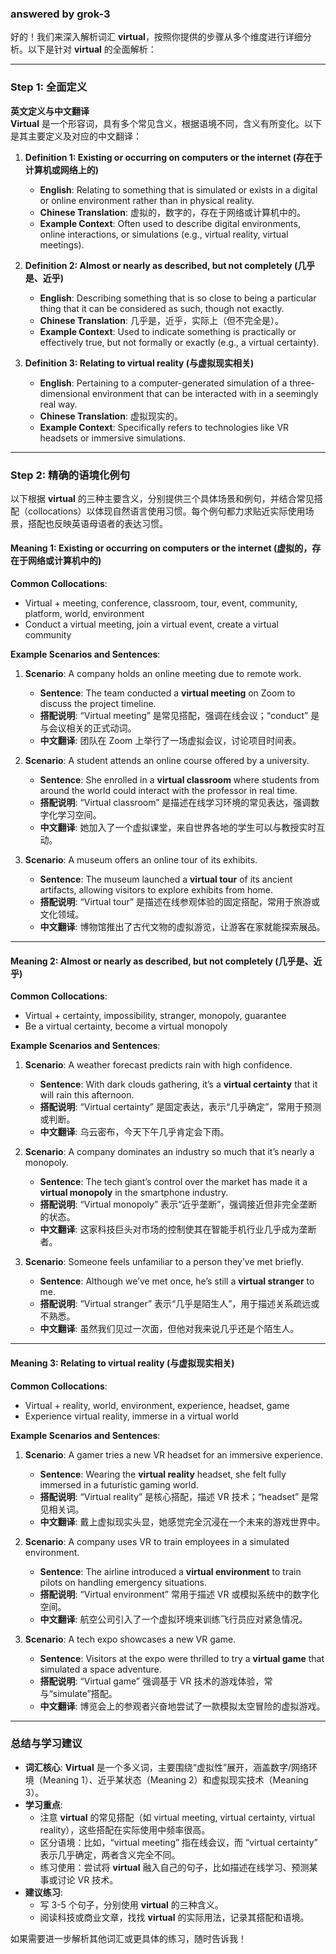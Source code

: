 ### answered by grok-3
好的！我们来深入解析词汇 **virtual**，按照你提供的步骤从多个维度进行详细分析。以下是针对 **virtual** 的全面解析：

---

### Step 1: 全面定义

**英文定义与中文翻译**  
**Virtual** 是一个形容词，具有多个常见含义，根据语境不同，含义有所变化。以下是其主要定义及对应的中文翻译：

1. **Definition 1: Existing or occurring on computers or the internet (存在于计算机或网络上的)**  
   - **English**: Relating to something that is simulated or exists in a digital or online environment rather than in physical reality.  
   - **Chinese Translation**: 虚拟的，数字的，存在于网络或计算机中的。  
   - **Example Context**: Often used to describe digital environments, online interactions, or simulations (e.g., virtual reality, virtual meetings).

2. **Definition 2: Almost or nearly as described, but not completely (几乎是、近乎)**  
   - **English**: Describing something that is so close to being a particular thing that it can be considered as such, though not exactly.  
   - **Chinese Translation**: 几乎是，近乎，实际上（但不完全是）。  
   - **Example Context**: Used to indicate something is practically or effectively true, but not formally or exactly (e.g., a virtual certainty).

3. **Definition 3: Relating to virtual reality (与虚拟现实相关)**  
   - **English**: Pertaining to a computer-generated simulation of a three-dimensional environment that can be interacted with in a seemingly real way.  
   - **Chinese Translation**: 虚拟现实的。  
   - **Example Context**: Specifically refers to technologies like VR headsets or immersive simulations.

---

### Step 2: 精确的语境化例句

以下根据 **virtual** 的三种主要含义，分别提供三个具体场景和例句，并结合常见搭配（collocations）以体现自然语言使用习惯。每个例句都力求贴近实际使用场景，搭配也反映英语母语者的表达习惯。

#### Meaning 1: Existing or occurring on computers or the internet (虚拟的，存在于网络或计算机中的)

**Common Collocations**:  
- Virtual + meeting, conference, classroom, tour, event, community, platform, world, environment  
- Conduct a virtual meeting, join a virtual event, create a virtual community  

**Example Scenarios and Sentences**:  
1. **Scenario**: A company holds an online meeting due to remote work.  
   - **Sentence**: The team conducted a **virtual meeting** on Zoom to discuss the project timeline.  
   - **搭配说明**: “Virtual meeting” 是常见搭配，强调在线会议；“conduct” 是与会议相关的正式动词。  
   - **中文翻译**: 团队在 Zoom 上举行了一场虚拟会议，讨论项目时间表。  

2. **Scenario**: A student attends an online course offered by a university.  
   - **Sentence**: She enrolled in a **virtual classroom** where students from around the world could interact with the professor in real time.  
   - **搭配说明**: “Virtual classroom” 是描述在线学习环境的常见表达，强调数字化学习空间。  
   - **中文翻译**: 她加入了一个虚拟课堂，来自世界各地的学生可以与教授实时互动。  

3. **Scenario**: A museum offers an online tour of its exhibits.  
   - **Sentence**: The museum launched a **virtual tour** of its ancient artifacts, allowing visitors to explore exhibits from home.  
   - **搭配说明**: “Virtual tour” 是描述在线参观体验的固定搭配，常用于旅游或文化领域。  
   - **中文翻译**: 博物馆推出了古代文物的虚拟游览，让游客在家就能探索展品。  

---

#### Meaning 2: Almost or nearly as described, but not completely (几乎是、近乎)

**Common Collocations**:  
- Virtual + certainty, impossibility, stranger, monopoly, guarantee  
- Be a virtual certainty, become a virtual monopoly  

**Example Scenarios and Sentences**:  
1. **Scenario**: A weather forecast predicts rain with high confidence.  
   - **Sentence**: With dark clouds gathering, it’s a **virtual certainty** that it will rain this afternoon.  
   - **搭配说明**: “Virtual certainty” 是固定表达，表示“几乎确定”，常用于预测或判断。  
   - **中文翻译**: 乌云密布，今天下午几乎肯定会下雨。  

2. **Scenario**: A company dominates an industry so much that it’s nearly a monopoly.  
   - **Sentence**: The tech giant’s control over the market has made it a **virtual monopoly** in the smartphone industry.  
   - **搭配说明**: “Virtual monopoly” 表示“近乎垄断”，强调接近但非完全垄断的状态。  
   - **中文翻译**: 这家科技巨头对市场的控制使其在智能手机行业几乎成为垄断者。  

3. **Scenario**: Someone feels unfamiliar to a person they’ve met briefly.  
   - **Sentence**: Although we’ve met once, he’s still a **virtual stranger** to me.  
   - **搭配说明**: “Virtual stranger” 表示“几乎是陌生人”，用于描述关系疏远或不熟悉。  
   - **中文翻译**: 虽然我们见过一次面，但他对我来说几乎还是个陌生人。  

---

#### Meaning 3: Relating to virtual reality (与虚拟现实相关)

**Common Collocations**:  
- Virtual + reality, world, environment, experience, headset, game  
- Experience virtual reality, immerse in a virtual world  

**Example Scenarios and Sentences**:  
1. **Scenario**: A gamer tries a new VR headset for an immersive experience.  
   - **Sentence**: Wearing the **virtual reality** headset, she felt fully immersed in a futuristic gaming world.  
   - **搭配说明**: “Virtual reality” 是核心搭配，描述 VR 技术；“headset” 是常见相关词。  
   - **中文翻译**: 戴上虚拟现实头显，她感觉完全沉浸在一个未来的游戏世界中。  

2. **Scenario**: A company uses VR to train employees in a simulated environment.  
   - **Sentence**: The airline introduced a **virtual environment** to train pilots on handling emergency situations.  
   - **搭配说明**: “Virtual environment” 常用于描述 VR 或模拟系统中的数字化空间。  
   - **中文翻译**: 航空公司引入了一个虚拟环境来训练飞行员应对紧急情况。  

3. **Scenario**: A tech expo showcases a new VR game.  
   - **Sentence**: Visitors at the expo were thrilled to try a **virtual game** that simulated a space adventure.  
   - **搭配说明**: “Virtual game” 强调基于 VR 技术的游戏体验，常与“simulate”搭配。  
   - **中文翻译**: 博览会上的参观者兴奋地尝试了一款模拟太空冒险的虚拟游戏。  

---

### 总结与学习建议

- **词汇核心**: **Virtual** 是一个多义词，主要围绕“虚拟性”展开，涵盖数字/网络环境（Meaning 1）、近乎某状态（Meaning 2）和虚拟现实技术（Meaning 3）。  
- **学习重点**:  
  - 注意 **virtual** 的常见搭配（如 virtual meeting, virtual certainty, virtual reality），这些搭配在实际使用中频率很高。  
  - 区分语境：比如，“virtual meeting” 指在线会议，而 “virtual certainty” 表示几乎确定，两者含义完全不同。  
  - 练习使用：尝试将 **virtual** 融入自己的句子，比如描述在线学习、预测某事或讨论 VR 技术。  
- **建议练习**:  
  - 写 3-5 个句子，分别使用 **virtual** 的三种含义。  
  - 阅读科技或商业文章，找找 **virtual** 的实际用法，记录其搭配和语境。  

如果需要进一步解析其他词汇或更具体的练习，随时告诉我！